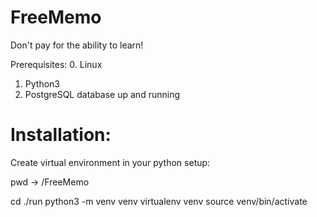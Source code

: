 # FreeMemo

Don't pay for the ability to learn!

Prerequisites:
0. Linux
1. Python3
2. PostgreSQL database up and running





# Installation:
Create virtual environment in your python setup:

pwd
-> <SOMETHING>/FreeMemo
  
cd ./run
python3 -m venv venv
virtualenv venv
source venv/bin/activate

